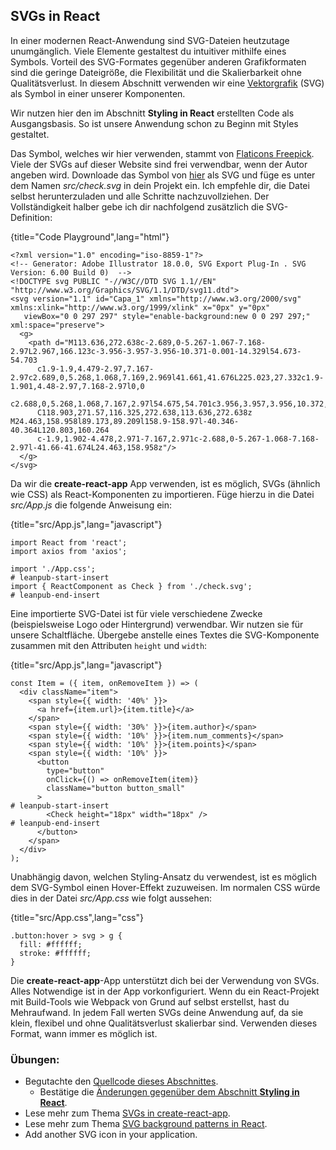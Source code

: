## SVGs in React

In einer modernen React-Anwendung sind SVG-Dateien heutzutage unumgänglich. Viele Elemente gestaltest du intuitiver mithilfe eines Symbols. Vorteil des SVG-Formates gegenüber anderen Grafikformaten sind die geringe Dateigröße, die Flexibilität und die Skalierbarkeit ohne Qualitätsverlust. In diesem Abschnitt verwenden wir eine [Vektorgrafik](https://de.wikipedia.org/wiki/Scalable_Vector_Graphics) (SVG) als Symbol in einer unserer Komponenten.

Wir nutzen hier den im Abschnitt **Styling in React** erstellten Code als Ausgangsbasis. So ist unsere Anwendung schon zu Beginn mit Styles gestaltet. 

Das Symbol, welches wir hier verwenden, stammt von [Flaticons Freepick](https://www.flaticon.com/authors/freepik). Viele der SVGs auf dieser Website sind frei verwendbar, wenn der Autor angeben wird. Downloade das Symbol von [hier](https://www.flaticon.com/free-icon/check_109748) als SVG und füge es unter dem Namen *src/check.svg* in dein Projekt ein. Ich empfehle dir, die Datei selbst herunterzuladen und alle Schritte nachzuvollziehen. Der Vollständigkeit halber gebe ich dir nachfolgend zusätzlich die SVG-Definition:

{title="Code Playground",lang="html"}
~~~~~~~
<?xml version="1.0" encoding="iso-8859-1"?>
<!-- Generator: Adobe Illustrator 18.0.0, SVG Export Plug-In . SVG Version: 6.00 Build 0)  -->
<!DOCTYPE svg PUBLIC "-//W3C//DTD SVG 1.1//EN" "http://www.w3.org/Graphics/SVG/1.1/DTD/svg11.dtd">
<svg version="1.1" id="Capa_1" xmlns="http://www.w3.org/2000/svg" xmlns:xlink="http://www.w3.org/1999/xlink" x="0px" y="0px"
   viewBox="0 0 297 297" style="enable-background:new 0 0 297 297;" xml:space="preserve">
  <g>
    <path d="M113.636,272.638c-2.689,0-5.267-1.067-7.168-2.97L2.967,166.123c-3.956-3.957-3.956-10.371-0.001-14.329l54.673-54.703
      c1.9-1.9,4.479-2.97,7.167-2.97c2.689,0,5.268,1.068,7.169,2.969l41.661,41.676L225.023,27.332c1.9-1.901,4.48-2.97,7.168-2.97l0,0
      c2.688,0,5.268,1.068,7.167,2.97l54.675,54.701c3.956,3.957,3.956,10.372,0,14.328L120.803,269.668
      C118.903,271.57,116.325,272.638,113.636,272.638z M24.463,158.958l89.173,89.209l158.9-158.97l-40.346-40.364L120.803,160.264
      c-1.9,1.902-4.478,2.971-7.167,2.971c-2.688,0-5.267-1.068-7.168-2.97l-41.66-41.674L24.463,158.958z"/>
  </g>
</svg>
~~~~~~~

Da wir die **create-react-app** App verwenden, ist es möglich, SVGs (ähnlich wie CSS) als React-Komponenten zu importieren. Füge hierzu in die Datei *src/App.js* die folgende Anweisung ein:

{title="src/App.js",lang="javascript"}
~~~~~~~
import React from 'react';
import axios from 'axios';

import './App.css';
# leanpub-start-insert
import { ReactComponent as Check } from './check.svg';
# leanpub-end-insert
~~~~~~~

Eine importierte SVG-Datei ist für viele verschiedene Zwecke (beispielsweise Logo oder Hintergrund) verwendbar. Wir nutzen sie für unsere Schaltfläche. Übergebe anstelle eines Textes die SVG-Komponente zusammen mit den Attributen `height` und `width`:

{title="src/App.js",lang="javascript"}
~~~~~~~
const Item = ({ item, onRemoveItem }) => (
  <div className="item">
    <span style={{ width: '40%' }}>
      <a href={item.url}>{item.title}</a>
    </span>
    <span style={{ width: '30%' }}>{item.author}</span>
    <span style={{ width: '10%' }}>{item.num_comments}</span>
    <span style={{ width: '10%' }}>{item.points}</span>
    <span style={{ width: '10%' }}>
      <button
        type="button"
        onClick={() => onRemoveItem(item)}
        className="button button_small"
      >
# leanpub-start-insert
        <Check height="18px" width="18px" />
# leanpub-end-insert
      </button>
    </span>
  </div>
);
~~~~~~~

Unabhängig davon, welchen Styling-Ansatz du verwendest, ist es möglich dem SVG-Symbol einen Hover-Effekt zuzuweisen. Im normalen CSS würde dies in der Datei *src/App.css* wie folgt aussehen:

{title="src/App.css",lang="css"}
~~~~~~~
.button:hover > svg > g {
  fill: #ffffff;
  stroke: #ffffff;
}
~~~~~~~

Die **create-react-app**-App unterstützt dich bei der Verwendung von SVGs. Alles Notwendige ist in der App vorkonfiguriert. Wenn du ein React-Projekt mit Build-Tools wie Webpack von Grund auf selbst erstellst, hast du Mehraufwand. In jedem Fall werten SVGs deine Anwendung auf, da sie klein, flexibel und ohne Qualitätsverlust skalierbar sind. Verwenden dieses Format, wann immer es möglich ist.

### Übungen:

* Begutachte den [Quellcode dieses Abschnittes](https://codesandbox.io/s/github/the-road-to-learn-react/hacker-stories/tree/hs/CSS-in-React-SVG).
  * Bestätige die [Änderungen gegenüber dem Abschnitt **Styling in React**](https://github.com/the-road-to-learn-react/hacker-stories/compare/hs/CSS-in-React...hs/CSS-in-React-SVG?expand=1).
* Lese mehr zum Thema [SVGs in create-react-app](https://create-react-app.dev/docs/adding-images-fonts-and-files).
* Lese mehr zum Thema [SVG background patterns in React](https://www.robinwieruch.de/react-svg-patterns).
* Add another SVG icon in your application.
